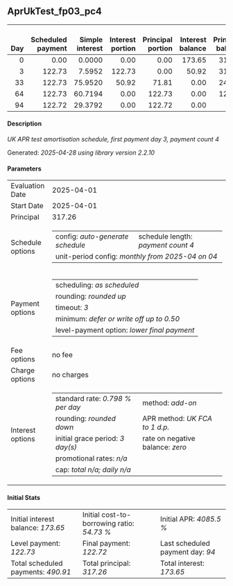 <h2>AprUkTest_fp03_pc4</h2>
<table>
    <thead style="vertical-align: bottom;">
        <th style="text-align: right;">Day</th>
        <th style="text-align: right;">Scheduled payment</th>
        <th style="text-align: right;">Simple interest</th>
        <th style="text-align: right;">Interest portion</th>
        <th style="text-align: right;">Principal portion</th>
        <th style="text-align: right;">Interest balance</th>
        <th style="text-align: right;">Principal balance</th>
        <th style="text-align: right;">Total simple interest</th>
        <th style="text-align: right;">Total interest</th>
        <th style="text-align: right;">Total principal</th>
    </thead>
    <tr style="text-align: right;">
        <td class="ci00">0</td>
        <td class="ci01" style="white-space: nowrap;">0.00</td>
        <td class="ci02">0.0000</td>
        <td class="ci03">0.00</td>
        <td class="ci04">0.00</td>
        <td class="ci05">173.65</td>
        <td class="ci06">317.26</td>
        <td class="ci07">0.0000</td>
        <td class="ci08">0.00</td>
        <td class="ci09">0.00</td>
    </tr>
    <tr style="text-align: right;">
        <td class="ci00">3</td>
        <td class="ci01" style="white-space: nowrap;">122.73</td>
        <td class="ci02">7.5952</td>
        <td class="ci03">122.73</td>
        <td class="ci04">0.00</td>
        <td class="ci05">50.92</td>
        <td class="ci06">317.26</td>
        <td class="ci07">7.5952</td>
        <td class="ci08">122.73</td>
        <td class="ci09">0.00</td>
    </tr>
    <tr style="text-align: right;">
        <td class="ci00">33</td>
        <td class="ci01" style="white-space: nowrap;">122.73</td>
        <td class="ci02">75.9520</td>
        <td class="ci03">50.92</td>
        <td class="ci04">71.81</td>
        <td class="ci05">0.00</td>
        <td class="ci06">245.45</td>
        <td class="ci07">83.5472</td>
        <td class="ci08">173.65</td>
        <td class="ci09">71.81</td>
    </tr>
    <tr style="text-align: right;">
        <td class="ci00">64</td>
        <td class="ci01" style="white-space: nowrap;">122.73</td>
        <td class="ci02">60.7194</td>
        <td class="ci03">0.00</td>
        <td class="ci04">122.73</td>
        <td class="ci05">0.00</td>
        <td class="ci06">122.72</td>
        <td class="ci07">144.2667</td>
        <td class="ci08">173.65</td>
        <td class="ci09">194.54</td>
    </tr>
    <tr style="text-align: right;">
        <td class="ci00">94</td>
        <td class="ci01" style="white-space: nowrap;">122.72</td>
        <td class="ci02">29.3792</td>
        <td class="ci03">0.00</td>
        <td class="ci04">122.72</td>
        <td class="ci05">0.00</td>
        <td class="ci06">0.00</td>
        <td class="ci07">173.6458</td>
        <td class="ci08">173.65</td>
        <td class="ci09">317.26</td>
    </tr>
</table>
<h4>Description</h4>
<p><i>UK APR test amortisation schedule, first payment day 3, payment count 4</i></p>
<p>Generated: <i>2025-04-28 using library version 2.2.10</i></p>
<h4>Parameters</h4>
<table>
    <tr>
        <td>Evaluation Date</td>
        <td>2025-04-01</td>
    </tr>
    <tr>
        <td>Start Date</td>
        <td>2025-04-01</td>
    </tr>
    <tr>
        <td>Principal</td>
        <td>317.26</td>
    </tr>
    <tr>
        <td>Schedule options</td>
        <td>
            <table>
                <tr>
                    <td>config: <i>auto-generate schedule</i></td>
                    <td>schedule length: <i><i>payment count</i> 4</i></td>
                </tr>
                <tr>
                    <td colspan="2" style="white-space: nowrap;">unit-period config: <i>monthly from 2025-04 on 04</i></td>
                </tr>
            </table>
        </td>
    </tr>
    <tr>
        <td>Payment options</td>
        <td>
            <table>
                <tr>
                    <td>scheduling: <i>as scheduled</i></td>
                </tr>
                <tr>
                    <td>rounding: <i>rounded up</i></td>
                </tr>
                <tr>
                    <td>timeout: <i>3</i></td>
                </tr>
                <tr>
                    <td>minimum: <i>defer&nbsp;or&nbsp;write&nbsp;off&nbsp;up&nbsp;to&nbsp;0.50</i></td>
                </tr>
                <tr>
                    <td>level-payment option: <i>lower&nbsp;final&nbsp;payment</i></td>
                </tr>
            </table>
        </td>
    </tr>
    <tr>
        <td>Fee options</td>
        <td>no fee
        </td>
    </tr>
    <tr>
        <td>Charge options</td>
        <td>no charges
        </td>
    </tr>
    <tr>
        <td>Interest options</td>
        <td>
            <table>
                <tr>
                    <td>standard rate: <i>0.798 % per day</i></td>
                    <td>method: <i>add-on</i></td>
                </tr>
                <tr>
                    <td>rounding: <i>rounded down</i></td>
                    <td>APR method: <i>UK FCA to 1 d.p.</i></td>
                </tr>
                <tr>
                    <td>initial grace period: <i>3 day(s)</i></td>
                    <td>rate on negative balance: <i>zero</i></td>
                </tr>
                <tr>
                    <td colspan="2">promotional rates: <i><i>n/a</i></i></td>
                </tr>
                <tr>
                    <td colspan="2">cap: <i>total <i>n/a</i>; daily <i>n/a</i></td>
                </tr>
            </table>
        </td>
    </tr>
</table>
<h4>Initial Stats</h4>
<table>
    <tr>
        <td>Initial interest balance: <i>173.65</i></td>
        <td>Initial cost-to-borrowing ratio: <i>54.73 %</i></td>
        <td>Initial APR: <i>4085.5 %</i></td>
    </tr>
    <tr>
        <td>Level payment: <i>122.73</i></td>
        <td>Final payment: <i>122.72</i></td>
        <td>Last scheduled payment day: <i>94</i></td>
    </tr>
    <tr>
        <td>Total scheduled payments: <i>490.91</i></td>
        <td>Total principal: <i>317.26</i></td>
        <td>Total interest: <i>173.65</i></td>
    </tr>
</table>

